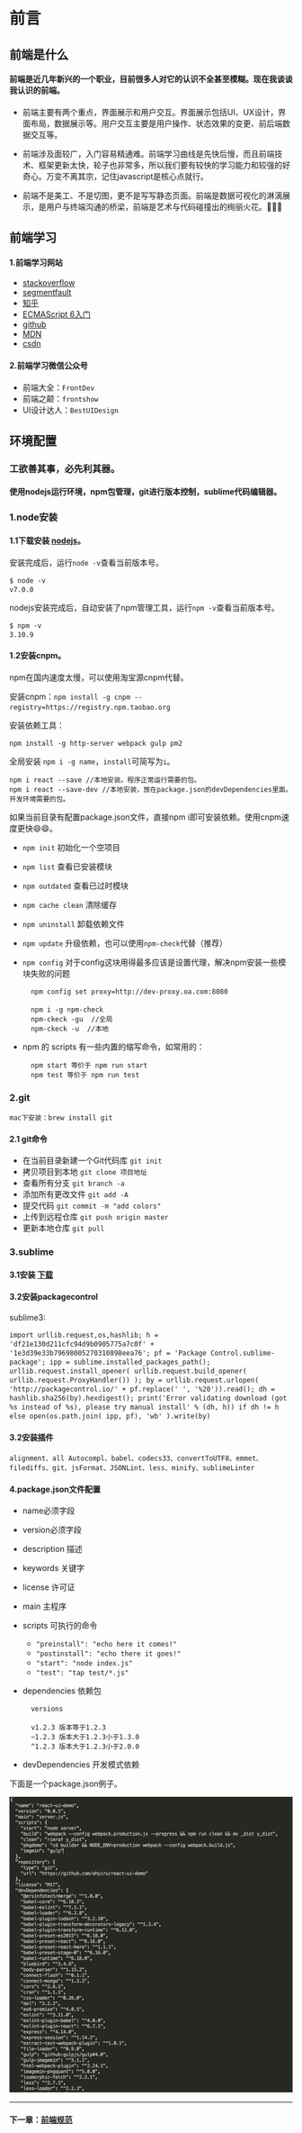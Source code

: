 
# 前言

## 前端是什么

#### 前端是近几年新兴的一个职业，目前很多人对它的认识不全甚至模糊。现在我谈谈我认识的前端。

- 前端主要有两个重点，界面展示和用户交互。界面展示包括UI、UX设计，界面布局，数据展示等。用户交互主要是用户操作、状态效果的变更、前后端数据交互等。

- 前端涉及面较广，入门容易精通难。前端学习曲线是先快后慢，而且前端技术、框架更新太快，轮子也非常多，所以我们要有较快的学习能力和较强的好奇心。万变不离其宗，记住javascript是核心点就行。

- 前端不是美工、不是切图，更不是写写静态页面。前端是数据可视化的淋漓展示，是用户与终端沟通的桥梁，前端是艺术与代码碰撞出的绚丽火花。🎉🎉🎉

## 前端学习

#### 1.前端学习网站

- [stackoverflow](http://stackoverflow.com/)
- [segmentfault](https://segmentfault.com/)
- [知乎](https://www.zhihu.com/)
- [ECMAScript 6入门](http://es6.ruanyifeng.com/)
- [github](https://github.com/)
- [MDN](https://developer.mozilla.org/zh-CN/)
- [csdn](http://www.csdn.net/)

#### 2.前端学习微信公众号

- 前端大全：`FrontDev`
- 前端之颠：`frontshow`
- UI设计达人：`BestUIDesign`

## 环境配置

### 工欲善其事，必先利其器。

#### 使用nodejs运行环境，npm包管理，git进行版本控制，sublime代码编辑器。

### 1.node安装

#### 1.1下载安装 [nodejs](https://nodejs.org/en/)。

安装完成后，运行`node -v`查看当前版本号。

	$ node -v
	v7.0.0
	
nodejs安装完成后，自动安装了npm管理工具，运行`npm -v`查看当前版本号。

	$ npm -v
	3.10.9
	
#### 1.2安装cnpm。

npm在国内速度太慢，可以使用淘宝源cnpm代替。
	
安装cnpm：`npm install -g cnpm --registry=https://registry.npm.taobao.org`
	
安装依赖工具：
		
	npm install -g http-server webpack gulp pm2
	
全局安装 `npm i -g name`，`install`可简写为`i`。
	
	npm i react --save //本地安装。程序正常运行需要的包。
	npm i react --save-dev //本地安装，放在package.json的devDependencies里面。开发环境需要的包。
	
如果当前目录有配置package.json文件，直接npm i即可安装依赖。使用cnpm速度更快😄😄。

- `npm init` 初始化一个空项目
- `npm list` 查看已安装模块
- `npm outdated` 查看已过时模块
- `npm cache clean` 清除缓存
- `npm uninstall` 卸载依赖文件
- `npm update` 升级依赖，也可以使用`npm-check`代替（推荐）
- `npm config` 对于config这块用得最多应该是设置代理，解决npm安装一些模块失败的问题

		npm config set proxy=http://dev-proxy.oa.com:8080

		npm i -g npm-check
		npm-ckeck -gu  //全局
		npm-ckeck -u  //本地

- npm 的 scripts 有一些内置的缩写命令，如常用的：
	
		npm start 等价于 npm run start
		npm test 等价于 npm run test
	
### 2.git

	mac下安装：brew install git
	
#### 2.1 git命令
- 在当前目录新建一个Git代码库 `git init`
- 拷贝项目到本地 `git clone 项目地址`
- 查看所有分支  `git branch -a`
- 添加所有更改文件 `git add -A`
- 提交代码 `git commit -m "add colors"`
- 上传到远程仓库 `git push origin master`
- 更新本地仓库 `git pull`

### 3.sublime

#### 3.1安装 [下载](http://www.sublimetext.com/)

#### 3.2安装packagecontrol
sublime3:

	import urllib.request,os,hashlib; h = 'df21e130d211cfc94d9b0905775a7c0f' + '1e3d39e33b79698005270310898eea76'; pf = 'Package Control.sublime-package'; ipp = sublime.installed_packages_path(); urllib.request.install_opener( urllib.request.build_opener( urllib.request.ProxyHandler()) ); by = urllib.request.urlopen( 'http://packagecontrol.io/' + pf.replace(' ', '%20')).read(); dh = hashlib.sha256(by).hexdigest(); print('Error validating download (got %s instead of %s), please try manual install' % (dh, h)) if dh != h else open(os.path.join( ipp, pf), 'wb' ).write(by)

#### 3.2安装插件
	
	alignment、all Autocompl、babel、codecs33、convertToUTF8、emmet、filediffs、git、jsFormat、JSONLint、less、minify、sublimeLinter
	
#### 4.package.json文件配置

- name必须字段
- version必须字段
- description 描述
- keywords 关键字
- license 许可证
- main 主程序
- scripts 可执行的命令
	- `"preinstall": "echo here it comes!"`
	- `"postinstall": "echo there it goes!"`
	- `"start": "node index.js"`
	- `"test": "tap test/*.js"`
- dependencies 依赖包

		versions
		
		v1.2.3 版本等于1.2.3
		~1.2.3 版本大于1.2.3小于1.3.0
		^1.2.3 版本大于1.2.3小于2.0.0

- devDependencies 开发模式依赖

下面是一个package.json例子。

![package.json](./img/1.1.png)


*********************

#### 下一章：[前端规范](./前端规范.md)